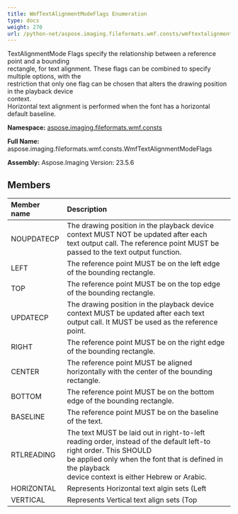 ```yaml
---
title: WmfTextAlignmentModeFlags Enumeration
type: docs
weight: 270
url: /python-net/aspose.imaging.fileformats.wmf.consts/wmftextalignmentmodeflags/
---
```


TextAlignmentMode Flags specify the relationship between a reference point and a bounding<br/>                rectangle, for text alignment. These flags can be combined to specify multiple options, with the<br/>                restriction that only one flag can be chosen that alters the drawing position in the playback device<br/>                context.<br/>                Horizontal text alignment is performed when the font has a horizontal default baseline.

**Namespace:** [aspose.imaging.fileformats.wmf.consts](/imaging/python-net/aspose.imaging.fileformats.wmf.consts/)

**Full Name:** aspose.imaging.fileformats.wmf.consts.WmfTextAlignmentModeFlags

**Assembly:**  Aspose.Imaging Version: 23.5.6

## **Members**
|**Member name**|**Description**|
| :- | :- |
|NOUPDATECP|The drawing position in the playback device context MUST NOT be updated after each<br/>                text output call. The reference point MUST be passed to the text output function.|
|LEFT|The reference point MUST be on the left edge of the bounding rectangle.|
|TOP|The reference point MUST be on the top edge of the bounding rectangle.|
|UPDATECP|The drawing position in the playback device context MUST be updated after each text<br/>                output call. It MUST be used as the reference point.|
|RIGHT|The reference point MUST be on the right edge of the bounding rectangle.|
|CENTER|The reference point MUST be aligned horizontally with the center of the bounding rectangle.|
|BOTTOM|The reference point MUST be on the bottom edge of the bounding rectangle.|
|BASELINE|The reference point MUST be on the baseline of the text.|
|RTLREADING|The text MUST be laid out in right-to-left reading order, instead of the default left-to right order. This SHOULD<br/>                be applied only when the font that is defined in the playback<br/>                device context is either Hebrew or Arabic.|
|HORIZONTAL|Represents Horizontal text algin sets (Left | Right | Center)|
|VERTICAL|Represents Vertical text align sets (Top | Bottom | Baseline)|
